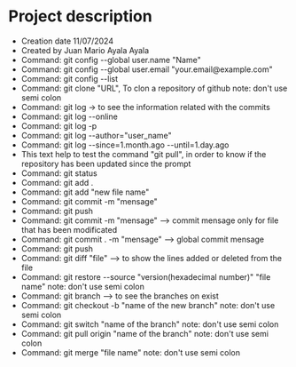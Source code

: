 <h1> Project description </h1>
<ul>
  <li>Creation date 11/07/2024</li>
  <li>Created by Juan Mario Ayala Ayala</li>
  <li>Command: git config --global user.name "Name"</li>
  <li>Command: git config --global user.email "your.email@example.com"</li>
  <li>Command: git config --list</li>
  <li>Command: git clone "URL", To clon a repository of github note: don't use semi colon</li>
  <li>Command: git log -> to see the information related with the commits </li>
  <li>Command: git log --online </li>
  <li>Command: git log -p </li>
  <li>Command: git log --author="user_name"</li>
  <li>Command: git log --since=1.month.ago --until=1.day.ago </li>
  <li>This text help to test the command "git pull", in order to know if the repository has been updated since the prompt</li>
  <li>Command: git status</li>
  <li>Command: git add .</li>
  <li>Command: git add "new file name"</li>
  <li>Command: git commit -m "mensage"</li>
  <li>Command: git push</li>
  <li>Command: git commit -m "mensage" --> commit mensage only for file that has been modificated</li>
  <li>Command: git commit . -m "mensage" --> global commit mensage</li>
  <li>Command: git push</li>
  <li>Command: git diff "file" --> to show the lines added or deleted from the file</li>
  <li>Command: git restore --source "version(hexadecimal number)" "file name"  note: don't use semi colon</li>
  <li>Command: git branch --> to see the branches on exist </li>
  <li>Command: git checkout -b "name of the new branch" note: don't use semi colon</li>
  <li>Command: git switch "name of the branch" note: don't use semi colon</li>
  <li>Command: git pull origin "name of the branch" note: don't use semi colon</li>
  <li>Command: git merge "file name" note: don't use semi colon</li>
</ul>

